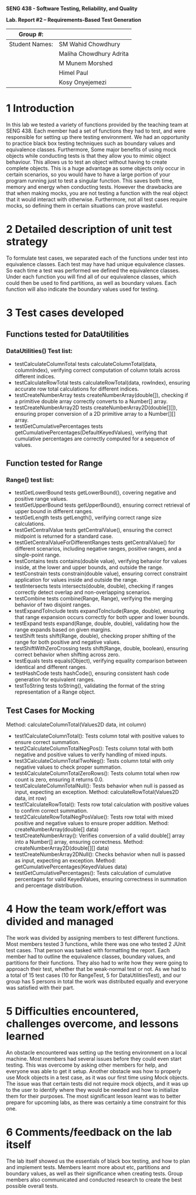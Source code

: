 **SENG 438 - Software Testing, Reliability, and Quality**

**Lab. Report \#2 – Requirements-Based Test Generation**

| Group \#:      |     |
| -------------- | --- |
| Student Names: | SM Wahid Chowdhury    |
|                | Maliha Chowdhury Adrita  |
|                | M Munem Morshed  |
|                |  Himel Paul  |
|                |  Kosy Onyejemezi  |

# 1 Introduction

In this lab we tested a variety of functions provided by the teaching team at SENG 438. Each member had a set of functions they had to test, and were responsible for setting up there testing environment. We had an opportunity to practice black box testing techniques such as boundary values and equivalence classes. Furthermore, Some major benefits of using mock objects while conducting tests is that they allow you to mimic object behaviour. This allows us to test an object without having to create complete objects. This is a huge advantage as some objects only occur in certain scenarios, so you would have to have a large portion of your program running just to test a singular function. This saves both time, memory and energy when conducting tests. However the drawbacks are that when making mocks, you are not testing a function with the real object that it would interact with otherwise. Furthermore, not all test cases require mocks, so defining them in certain situations can prove wasteful.

# 2 Detailed description of unit test strategy

To formulate test cases, we separated each of the functions under test into equivalence classes. Each test may have had unique equivalence classes. So each time a test was performed we defined the equivalence classes. Under each function you will find all of our equivalence classes, which could then be used to find partitions, as well as boundary values. Each function will also indicate the boundary values used for testing.

# 3 Test cases developed

## Functions tested for DataUtilities



### DataUtilities() Test list:
- testCalculateColumnTotal tests calculateColumnTotal(data, columnIndex), verifying correct computation of column totals across different indices.
- testCalculateRowTotal tests calculateRowTotal(data, rowIndex), ensuring accurate row total calculations for different indices.
- testCreateNumberArray tests createNumberArray(double[]), checking if a primitive double array correctly converts to a Number[] array.
- testCreateNumberArray2D tests createNumberArray2D(double[][]), ensuring proper conversion of a 2D primitive array to a Number[][] array.
- testGetCumulativePercentages tests getCumulativePercentages(DefaultKeyedValues), verifying that cumulative percentages are correctly computed for a sequence of values.


## Function tested for Range



### Range() test list:
- testGetLowerBound tests getLowerBound(), covering negative and positive range values.
- testGetUpperBound tests getUpperBound(), ensuring correct retrieval of upper bound in different ranges.
- testGetLength tests getLength(), verifying correct range size calculations.
- testGetCentralValue tests getCentralValue(), ensuring the correct midpoint is returned for a standard case.
- testGetCentralValueForDifferentRanges tests getCentralValue() for different scenarios, including negative ranges, positive ranges, and a single-point range.
- testContains tests contains(double value), verifying behavior for values inside, at the lower and upper bounds, and outside the range.
- testConstrain tests constrain(double value), ensuring correct constraint application for values inside and outside the range.
- testIntersects tests intersects(double, double), checking if ranges correctly detect overlap and non-overlapping scenarios.
- testCombine tests combine(Range, Range), verifying the merging behavior of two disjoint ranges.
- testExpandToInclude tests expandToInclude(Range, double), ensuring that range expansion occurs correctly for both upper and lower bounds.
- testExpand tests expand(Range, double, double), validating how the range expands based on given margins.
- testShift tests shift(Range, double), checking proper shifting of the range for both positive and negative values.
- testShiftWithZeroCrossing tests shift(Range, double, boolean), ensuring correct behavior when shifting across zero.
- testEquals tests equals(Object), verifying equality comparison between identical and different ranges.
- testHashCode tests hashCode(), ensuring consistent hash code generation for equivalent ranges.
- testToString tests toString(), validating the format of the string representation of a Range object.

## Test Cases for Mocking

Method: calculateColumnTotal(Values2D data, int column)
- test1CalculateColumnTotal(): Tests column total with positive values to ensure correct summation.
- test2CalculateColumnTotalNegPos(): Tests column total with both negative and positive values to verify handling of mixed inputs.
- test3CalculateColumnTotalTwoNeg(): Tests column total with only negative values to check proper summation.
- test4CalculateColumnTotalZeroRows(): Tests column total when row count is zero, ensuring it returns 0.0.
- testCalculateColumnTotalNull(): Tests behavior when null is passed as input, expecting an exception.
Method: calculateRowTotal(Values2D data, int row)
- test1CalculateRowTotal(): Tests row total calculation with positive values to confirm correct summation.
- test2CalculateRowTotalNegPosValue(): Tests row total with mixed positive and negative values to ensure proper addition.
Method: createNumberArray(double[] data)
- testCreateNumberArray(): Verifies conversion of a valid double[] array into a Number[] array, ensuring correctness.
Method: createNumberArray2D(double[][] data)
- testCreateNumberArray2DNull(): Checks behavior when null is passed as input, expecting an exception.
Method: getCumulativePercentages(KeyedValues data)
- testGetCumulativePercentages(): Tests calculation of cumulative percentages for valid KeyedValues, ensuring correctness in summation and percentage distribution.





# 4 How the team work/effort was divided and managed

The work was divided by assigning members to test different functions. Most members tested 3 functions, while there was one who tested 2 JUnit test cases. That person was tasked with formatting the report. Each member had to outline the equivalence classes, boundary values, and partitions for their functions. They also had to write how they were going to approach their test, whether that be weak-normal test or not. As we had to a total of 15 test cases (10 for RangeTest, 5 for DataUtilitiesTest), and our group has 5 persons in total the work was distributed equally and everyone was satisfied with their part. 

# 5 Difficulties encountered, challenges overcome, and lessons learned

An obstacle encountered was setting up the testing environment on a local machine. Most members had several issues before they could even start testing. This was overcome by asking other members for help, and everyone was able to get it setup. Another obstacle was how to properly use Mock objects in a test case, as it was our first time using Mock objects. The issue was that certain tests did not require mock objects, and it was up to the user to identify where they would be needed and how to initialize them for their purposes. The most significant lesson learnt was to better prepare for upcoming labs, as there was certainly a time constraint for this one.

# 6 Comments/feedback on the lab itself

The lab itself showed us the essentials of black box testing, and how to plan and implement tests. Members learnt more about etc, partitions and boundary values, as well as their significance when creating tests. Group members also communicated and conducted research to create the best possible overall tests.




